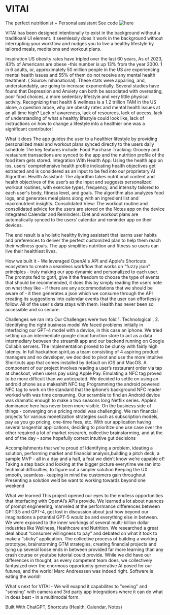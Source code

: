 # VITAI
The perfect nutritionist + Personal assistant
See code ![here]([url](https://www.icloud.com/shortcuts/fccfedfb2e444df2bf48581ae321cfd8))

VITAI has been designed intentionally to exist in the background without a traditioanl UI element.
It seemlessly does it work in the background without interrupting your workflow and nudges you to live a healthy lifestyle by tailored meals, meditaions and workout plans.

Inspiration 
US obesity rates have tripled over the last 60 years, As of 2023, 43% of Americans are obese -this number is up 13% from the year 2000. 1 in 6 adults, or,  approximately 50 million people in the US are experiencing mental health issues and 55% of them do not receive any mental health treatment. ( Source: mhanational). 
These stats were appalling, and,  understandably, are going to increase exponentially. 
Several studies have found that Depression and Anxiety can both be associated with overeating, poor food choices, a more sedentary lifestyle and very little physical activity. 
Recognizing that health & wellness is a 1.2 trillion TAM in the US alone, a question arose, why are obesity rates and mental health issues at an all time high? 
Lack of awareness, lack of resources, lack of access, lack of understanding of what a healthy lifestyle could look like, lack of instructions on how to change a lifestyle into a healthier one was a significant contributor! 


What it does 
The app guides the user to a healthier lifestyle by providing personalized meal and workout plans synced directly to the users daily schedule
	The key features include:
Food Purchase Tracking: Grocery and restaurant transactions are synced to the app and the nutrition profile of the food item gets stored. 
Integration With Health App: Using the health app on ios, users’ comprehensive health profile indicating health objectives get extracted and is considered as an input to be fed into our proprietary AI Algorithm.
Health Assistant: The algorithm takes nutritional content and health objectives of the user’s as the input and suggests personalized workout routines, with exercise types, frequency, and intensity tailored to each user's body, fitness level, and goals. The algorithm also analyzes food logs, and generates meal plans along with an ingredient list and macronutrient insights.
Consolidated View: The workout routine and consolidated advice for the users are stored on the Notes app on the device
Integrated Calendar and Reminders: Diet and workout plans are automatically synced to the users’ calendar and reminder app on their devices. 


The end result is a holistic healthy living assistant that learns user habits and preferences to deliver the perfect customized plan to help them reach their wellness goals. The app simplifies nutrition and fitness so users can live their healthiest lives. 


How we built it - We leveraged OpenAI's API and Apple's Shortcuts ecosystem to create a seamless workflow that works on "fuzzy json" principles - truly making our app dynamic and personalized to each user. The prompts fed to gpt4, give it the freedom to choose the type of events that should be recommended, it does this by simply reading the users note on what they like - if there are any accommodations that we should be aware of - it then generates a json which we consume through the API creating its suggestions into calendar events that the user can effortlessly follow. All of the user's data stays with them. Health has never been so accessible and so secure. 


Challenges we ran into 
Our Challenges were two fold 1. Technological , 2. Identifying the right business model 
We faced  problems initially in interfacing our GPT-4 model with a device, in this case an iphone. We tried setting up an intermediate google cloud function store to act as a data intermediary between the streamlit app and our backend running on Google Collab’s servers. The implementation proved to be clunky with fairly high latency. 
In full hackathon spirit,as a team consisting of 4 aspiring product managers and no developer, we decided to pivot and use the more intuitive Shortcuts app that comes installed by default on iOS and MacOS. 
A component of our project involves reading a user’s restaurant order via tap at checkout, when users pay using Apple Pay. Emulating a NFC tag proved to be more difficult than we anticipated. We decided to settle on using an android phone as a makeshift NFC tag.Programming the android powered NFC tag to work on the standard that the iphone’s background NFC reader worked with was time consuming. Our scramble to find an Android device was dramatic enough to make a two seasons long Netflix series. Apple’s dominance here has never been more visible.
On the business side of things - converging on a pricing model was challenging. We ran financial projects for various monetization strategies such as subscription models, pay as you go pricing, one-time fees, etc. 
With our application having several tangential applications, deciding to prioritize one use case over the other required a lot of market research, collective brainstorming, and at the end of the day - some hopefully correct intuitive gut decisions


Accomplishments that we're proud of 
Identifying a problem, ideating a solution, performing market and financial analysis,building a pitch deck, a sample MVP - all in a day and a half, a feat we didn’t know we’re capable of! 
Taking a step back and looking at the bigger picture everytime we ran into technical difficulties, to figure out a simpler solution
Keeping the UX smooth, seamless- keeping in mind the customers gain throughout 
Presenting a solution we’d be want to working towards beyond one  weekend

What we learned
This project opened our eyes to the endless opportunities that interfacing with OpenAI’s APIs provide. We learned a lot about nuances of prompt engineering, marveled at the performance differences between GPT3.5 and GPT-4, got lost in discussion about just how beyond our imaginations a potential GPT-5 would be and everything else in between. 
We were exposed to  the inner workings of several multi-billion dollar industries like Wellness, Healthcare and Nutrition. We researched a great deal about “consumer willingness to pay” and debated on what it took to make a “sticky” application. The collective process of building a working prototype, brainstorming GTM strategies, creating financial projects and tying up several loose ends in between provided far more learning than any crash course or youtube tutorial could provide.
While we did have our differences in thought, as every competent team does, we collectively fantasized over the enormous opportunity generative AI posed for our futures, and the world! Marc Andreessen was indeed right. Software is eating the world!

What's next for VITAI - We will exapnd it capabilites to "seeing" and "sensing" with camera and 3rd party app integrations where it can do what in does best - in a multimodal form. 

Built With
ChatGPT, Shortcuts (Health, Calendar, Notes) 
 

